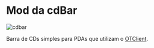 # Mod da cdBar

![cdbar](https://i.imgur.com/rajdsdT.png)

Barra de CDs simples para PDAs que utilizam o [OTClient](https://github.com/edubart/otclient).

